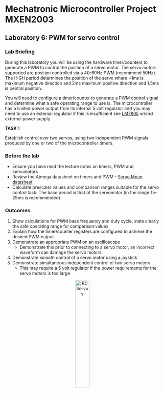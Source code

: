 # Mechatronic Microcontroller Project MXEN2003

## Laboratory 6: PWM for servo control

### Lab Briefing

During this laboratory you will be using the hardware timer/counters to generate a PWM to control the position of a servo motor. The servo motors supported are position controlled via a 40-60Hz PWM (recommend 50Hz). The HIGH period determines the position of the servo where ~1ms is maximum negative direction and 2ms maximum positive direction and 1.5ms is central position.

You will need to configure a timer/counter to generate a PWM control signal and determine what a safe operating range to use is. 
The microcontroller has a limited power output from its internal 5 volt regulator and you may need to use an external regulator if this is insufficient see [LM7805](https://www.st.com/resource/en/datasheet/l78.pdf) or/and external power supply.

**TASK 1**

Establish control over two servos, using two independent PWM signals produced by one or two of the microcontroller timers.
  
### Before the lab
- Ensure you have read the lecture notes on timers, PWM and servomotors 
- Review the Atmega datasheet on timers and PWM - [Servo Motor datasheet](https://www.parallax.com/package/parallax-standard-servo-downloads/?wpdmdl=3873&refresh=65bae9558291e1706748245&ind=1660592761824&filename=900-00005-Parallax-Digital-Std-Servo-Guide-v3.0.pdf)
- Calculate prescaler values and comparison ranges suitable for the servo control task: The base period is that of the servomotor (in the range 15-25ms is recommended)

### Outcomes
1. Show calculations for PWM base frequency and duty cycle, state clearly the safe operating range for comparison values
2. Explain how the timer/counter registers are configured to achieve the desired PWM output
3. Demonstrate an appropriate PWM on an oscilloscope
   - Demonstrate this prior to connecting to a servo motor, an incorrect waveform can damage the servo motors
4. Demonstrate *smooth* control of a servo motor using a joystick
5. Demonstrate simultaneous independent control of two servo motors
   - This may require a 5 volt regulator if the power requirements for the servo motors is too large

<p align="center"> <img src="https://upload.wikimedia.org/wikipedia/commons/3/30/Two_hobby_servo_motors.jpg" alt="RC Servos" width="30%"> </p>
